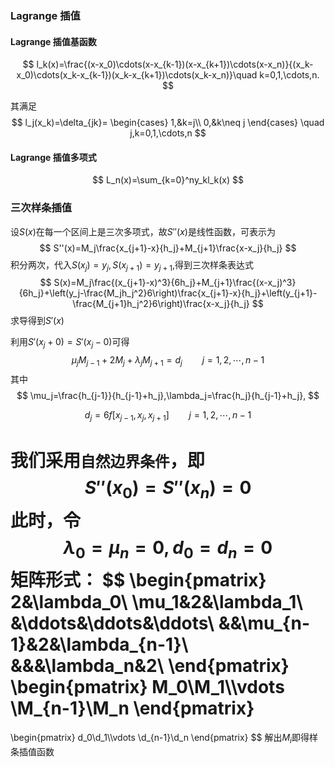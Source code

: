 ### Lagrange 插值

#### Lagrange 插值基函数

$$
l_k(x)=\frac{(x-x_0)\cdots(x-x_{k-1})(x-x_{k+1})\cdots(x-x_n)}{(x_k-x_0)\cdots(x_k-x_{k-1})(x_k-x_{k+1})\cdots(x_k-x_n)}\quad k=0,1,\cdots,n.
$$

其满足
$$
l_j(x_k)=\delta_{jk}=
\begin{cases}
1,&k=j\\
0,&k\neq j
\end{cases}
\quad j,k=0,1,\cdots,n
$$

#### Lagrange 插值多项式

$$
L_n(x)=\sum_{k=0}^ny_kl_k(x)
$$

### 三次样条插值

设$S(x)$在每一个区间上是三次多项式，故$S''(x)$是线性函数，可表示为
$$
S''(x)=M_j\frac{x_{j+1}-x}{h_j}+M_{j+1}\frac{x-x_j}{h_j}
$$
积分两次，代入$S(x_j)=y_j,S(x_{j+1})=y_{j+1}$,得到三次样条表达式
$$
S(x)=M_j\frac{(x_{j+1}-x)^3}{6h_j}+M_{j+1}\frac{(x-x_j)^3}{6h_j}+\left(y_j-\frac{M_jh_j^2}6\right)\frac{x_{j+1}-x}{h_j}+\left(y_{j+1}-\frac{M_{j+1}h_j^2}6\right)\frac{x-x_j}{h_j}
$$
求导得到$S'(x)$

利用$S'(x_j+0)=S'(x_j-0)$可得
$$
\mu_jM_{j-1}+2M_j+\lambda_jM_{j+1}=d_j\qquad j=1,2,\cdots,n-1
$$
其中
$$
\mu_j=\frac{h_{j-1}}{h_{j-1}+h_j},\lambda_j=\frac{h_j}{h_{j-1}+h_j},
$$

$$
d_j=6f[x_{j-1},x_j,x_{j+1}]\qquad j=1,2,\cdots,n-1
$$

我们采用`自然边界条件`，即
$$
S''(x_0)=S''(x_n)=0
$$
此时，令
$$
\lambda_0=\mu_n=0,d_0=d_n=0
$$
矩阵形式：
$$
\begin{pmatrix}
2&\lambda_0\\
\mu_1&2&\lambda_1\\
&\ddots&\ddots&\ddots\\
&&\mu_{n-1}&2&\lambda_{n-1}\\
&&&\lambda_n&2\\
\end{pmatrix}
\begin{pmatrix}
M_0\\M_1\\\vdots \\M_{n-1}\\M_n
\end{pmatrix}
=
\begin{pmatrix}
d_0\\d_1\\\vdots \\d_{n-1}\\d_n
\end{pmatrix}
$$
解出$M_i$即得样条插值函数

